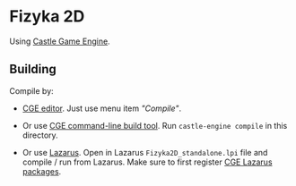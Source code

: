 # Fizyka 2D

Using [Castle Game Engine](https://castle-engine.io/).

## Building

Compile by:

- [CGE editor](https://castle-engine.io/manual_editor.php). Just use menu item _"Compile"_.

- Or use [CGE command-line build tool](https://castle-engine.io/build_tool). Run `castle-engine compile` in this directory.

- Or use [Lazarus](https://www.lazarus-ide.org/). Open in Lazarus `Fizyka2D_standalone.lpi` file and compile / run from Lazarus. Make sure to first register [CGE Lazarus packages](https://castle-engine.io/documentation.php).

